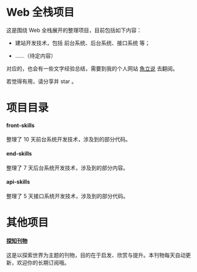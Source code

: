 # Web 全栈项目

这是围绕 Web 全栈展开的整理项目，目前包括如下内容：

- 建站开发技术，包括 前台系统、后台系统、接口系统 等；

- ……（待定内容）


对应的，也会有一些文字经验总结，需要到我的个人网站 [魚立说](https://www.yulisay.com) 去翻阅。

若觉得有用，请分享并 star 。



# 项目目录

#### front-skills

整理了 10 天前台系统开发技术，涉及到的部分代码。

#### end-skills

整理了 7 天后台系统开发技术，涉及到的部分内容。

#### api-skills

整理了 5 天接口系统开发技术，涉及到的部分代码。




# 其他项目

#### [探知刊物](https://github.com/yulis-say/weekly)

这是以探索世界为主题的刊物，目的在于启发、欣赏与提升。本刊物每天自动更新，欢迎你的长期订阅哦。

